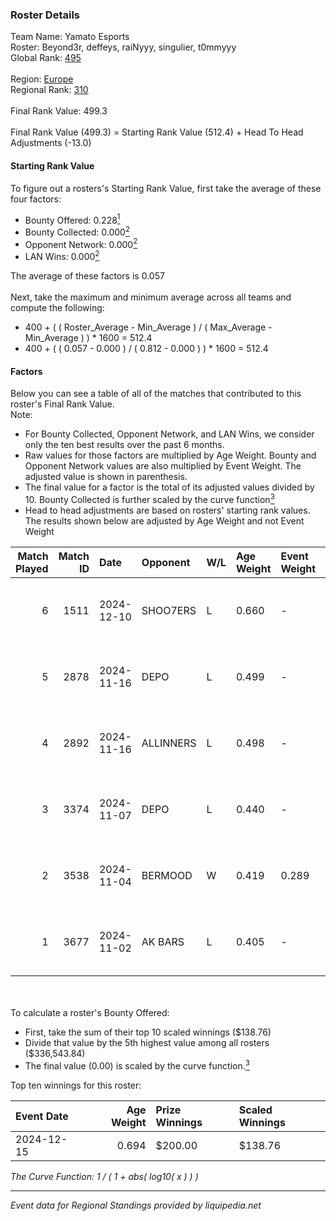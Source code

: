 ### Roster Details<br />
Team Name: Yamato Esports<br />
Roster: Beyond3r, deffeys, raiNyyy, singulier, t0mmyyy<br />
Global Rank: [495](../../standings_global_2025_03_01.md)<br />
<br />
Region: [Europe]( ../../standings_europe_2025_03_01.md)<br />
Regional Rank: [310]( ../../standings_europe_2025_03_01.md)<br />
<br />
Final Rank Value:  499.3<br />
<br />
Final Rank Value (499.3) = Starting Rank Value (512.4) + Head To Head Adjustments (-13.0)<br />

#### Starting Rank Value<br />
To figure out a rosters's Starting Rank Value, first take the average of these four factors:<br />
- Bounty Offered: 0.228[<sup>1</sup>](#table2)
- Bounty Collected: 0.000[<sup>2</sup>](#table1)
- Opponent Network: 0.000[<sup>2</sup>](#table1)
- LAN Wins: 0.000[<sup>2</sup>](#table1)

The average of these factors is 0.057<br />
<br />
Next, take the maximum and minimum average across all teams and compute the following:<br />
- 400 + ( ( Roster_Average - Min_Average ) / ( Max_Average - Min_Average ) ) * 1600 = 512.4
- 400 + ( ( 0.057 - 0.000 ) / ( 0.812 - 0.000 ) ) * 1600 = 512.4


#### Factors<br />
Below you can see a table of all of the matches that contributed to this roster's Final Rank Value.<br />
Note:<br />

- For Bounty Collected, Opponent Network, and LAN Wins, we consider only the ten best results over the past 6 months.
- Raw values for those factors are multiplied by Age Weight. Bounty and Opponent Network values are also multiplied by Event Weight. The adjusted value is shown in parenthesis.
- The final value for a factor is the total of its adjusted values divided by 10. Bounty Collected is further scaled by the curve function[<sup>3</sup>](#curveFunction)
- Head to head adjustments are based on rosters' starting rank values. The results shown below are adjusted by Age Weight and not Event Weight
<span id="table1"></span><br />


| Match Played | Match ID | Date       | Opponent  | W/L | Age Weight | Event Weight | Bounty Collected | Opponent Network | LAN Wins  | H2H Adj. | Roster                                         |
| -: | -: | :- | :- | :- | :- | :- | :- | :- | :- | -: | :- |
|            6 |     1511 | 2024-12-10 | SHOO7ERS  | L   | 0.660      | -            | -                | -                | -         |    -6.74 | Beyond3r, deffeys, raiNyyy, singulier, t0mmyyy |
|            5 |     2878 | 2024-11-16 | DEPO      | L   | 0.499      | -            | -                | -                | -         |    -3.08 | deffeys, raiNyyy, saywin, singulier, t0mmyyy   |
|            4 |     2892 | 2024-11-16 | ALLINNERS | L   | 0.498      | -            | -                | -                | -         |    -3.40 | deffeys, raiNyyy, saywin, singulier, t0mmyyy   |
|            3 |     3374 | 2024-11-07 | DEPO      | L   | 0.440      | -            | -                | -                | -         |    -2.73 | Beyond3r, deffeys, kaelz7z, raiNyyy, t0mmyyy   |
|            2 |     3538 | 2024-11-04 | BERMOOD   | W   | 0.419      | 0.289        | 0.000 (0.000)    | 0.009 (0.001)    | 0 (0.000) |     4.70 | Beyond3r, deffeys, kaelz7z, raiNyyy, t0mmyyy   |
|            1 |     3677 | 2024-11-02 | AK BARS   | L   | 0.405      | -            | -                | -                | -         |    -1.78 | Beyond3r, deffeys, kaelz7z, raiNyyy, t0mmyyy   |

<br />
<span id="table2"></span><br />
To calculate a roster's Bounty Offered:<br />

- First, take the sum of their top 10 scaled winnings ($138.76)
- Divide that value by the 5th highest value among all rosters ($336,543.84)
- The final value (0.00) is scaled by the curve function.[<sup>3</sup>](#curveFunction)

Top ten winnings for this roster:<br />

| Event Date | Age Weight | Prize Winnings | Scaled Winnings |
| :- | -: | :- | :- |
| 2024-12-15 |      0.694 | $200.00        | $138.76         |


<span id="curveFunction"></span>_The Curve Function: 1 / ( 1 + abs( log10( x ) ) )_<br />

---
_Event data for Regional Standings provided by liquipedia.net_<br />
